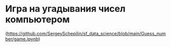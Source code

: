 # Игра на угадывания чисел компьютером
(https://github.com/SergeySchepilin/sf_data_science/blob/main/Guess_number/game.ipynb)